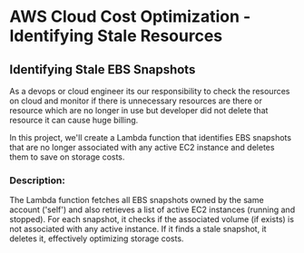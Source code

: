 # AWS Cloud Cost Optimization - Identifying Stale Resources

## Identifying Stale EBS Snapshots

As a devops or cloud engineer its our responsibility to check the resources on cloud and monitor if there is unnecessary resources are there or resource which are no longer in use but developer did not delete that resource it can cause huge billing. 

In this project, we'll create a Lambda function that identifies EBS snapshots that are no longer associated with any active EC2 instance and deletes them to save on storage costs.

### Description:

The Lambda function fetches all EBS snapshots owned by the same account ('self') and also retrieves a list of active EC2 instances (running and stopped). For each snapshot, it checks if the associated volume (if exists) is not associated with any active instance. If it finds a stale snapshot, it deletes it, effectively optimizing storage costs.
